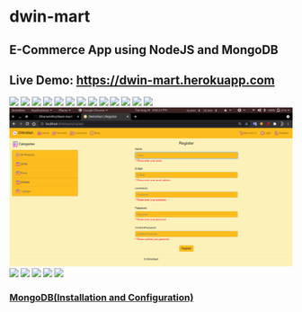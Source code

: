 # dwin-mart
## E-Commerce App using NodeJS and MongoDB
## Live Demo: https://dwin-mart.herokuapp.com
<img src="/demo_images/0.png">

<img src="/demo_images/1.png">

<img src="/demo_images/2.png">

<img src="/demo_images/3.png">

<img src="/demo_images/4.png">

<img src="/demo_images/5.png">

<img src="/demo_images/6.png">

<img src="/demo_images/7.png">

<img src="/demo_images/8.png">

<img src="/demo_images/9.png">

<img src="/demo_images/10.png">

<img src="/demo_images/11.png">

<img src="/demo_images/12.png">

<img src="/demo_images/13.png">

<img src="/demo_images/14.png">

<img src="/demo_images/15.png">

<img src="/demo_images/16.png">

<img src="/demo_images/17.png">

<img src="/demo_images/18.png">

### [MongoDB(Installation and Configuration)](https://docs.mongodb.com/v5.0/tutorial/install-mongodb-on-ubuntu/)
